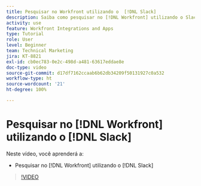 ```yaml
---
title: Pesquisar no Workfront utilizando o  [!DNL Slack]
description: Saiba como pesquisar no [!DNL Workfront] utilizando o Slack
activity: use
feature: Workfront Integrations and Apps
type: Tutorial
role: User
level: Beginner
team: Technical Marketing
jira: KT-8821
exl-id: cb0ec783-0e2c-498d-a481-63617eddae8e
doc-type: video
source-git-commit: d17df7162ccaab6b62db34209f50131927c0a532
workflow-type: ht
source-wordcount: '21'
ht-degree: 100%

---
```


# Pesquisar no [!DNL Workfront] utilizando o [!DNL Slack]

Neste vídeo, você aprenderá a:

* Pesquisar no [!DNL Workfront] utilizando o [!DNL Slack]

>[!VIDEO](https://video.tv.adobe.com/v/3437514/?quality=12&learn=on&enablevpops&captions=por_br)
